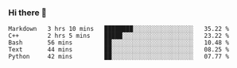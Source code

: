 ### Hi there 👋

<!--
**avinal/avinal** is a ✨ _special_ ✨ repository because its `README.md` (this file) appears on your GitHub profile.

Here are some ideas to get you started:

- 🔭 I’m currently working on ...
- 🌱 I’m currently learning ...
- 👯 I’m looking to collaborate on ...
- 🤔 I’m looking for help with ...
- 💬 Ask me about ...
- 📫 How to reach me: ...
- 😄 Pronouns: ...
- ⚡ Fun fact: ...
-->

<!--START_SECTION:waka-->
```text
Markdown   3 hrs 10 mins   ████████░░░░░░░░░░░░░░░░░   35.22 % 
C++        2 hrs 5 mins    █████░░░░░░░░░░░░░░░░░░░░   23.22 % 
Bash       56 mins         ██░░░░░░░░░░░░░░░░░░░░░░░   10.48 % 
Text       44 mins         ██░░░░░░░░░░░░░░░░░░░░░░░   08.25 % 
Python     42 mins         ██░░░░░░░░░░░░░░░░░░░░░░░   07.77 %
```
<!--END_SECTION:waka-->
